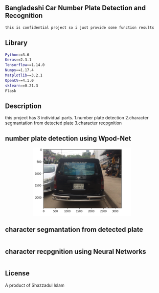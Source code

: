                                                    
  <!--[![Backers on Open Collective](https://opencollective.com/nest/backers/badge.svg)](https://opencollective.com/nest#backer)
  [![Sponsors on Open Collective](https://opencollective.com/nest/sponsors/badge.svg)](https://opencollective.com/nest#sponsor)-->
## Bangladeshi Car Number Plate Detection and Recognition
```bash
this is confidential project so i just provide some function results
```

## Library
```bash
Python==3.6
Keras==2.3.1
Tensorflow==1.14.0
Numpy==1.17.4
Matplotlib==3.2.1
OpenCV==4.1.0
sklearn==0.21.3
Flask
```
## Description

this project has 3 individual parts.
1.number plate detection
2.character segmantation from detected plate
3.character recpgnition

## number plate detection using Wpod-Net


<p align="center">
  <a  target="blank"><img src="https://github.com/MunPotter/Bangla-AI/blob/main/Screenshot_7.png" width="320" alt="img" /></a>
</p>


## character segmantation from detected plate

```bash

```

## character recpgnition using Neural Networks

```bash

```

## License
A product of Shazzadul Islam
